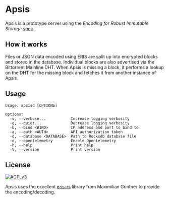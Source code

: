 # Apsis
Apsis is a prototype server using the _Encoding for Robust Immutable Storage_ [spec](https://eris.codeberg.page/spec/).
## How it works
Files or JSON data encoded using ERIS are split up into encrypted blocks and stored in the database. Individual blocks are also advertised via the Bittorrent Mainline DHT. When Apsis is missing a block, it performs a lookup on the DHT for the missing block and fetches it from another instance of Apsis.
## Usage
```
Usage: apsisd [OPTIONS]

Options:
  -v, --verbose...           Increase logging verbosity
  -q, --quiet...             Decrease logging verbosity
  -b, --bind <BIND>          IP address and port to bind to
  -a, --auth <AUTH>          API authorization token
  -d, --database <DATABASE>  Path to Rocksdb database file
  -o, --opentelemetry        Enable Opentelemetry
  -h, --help                 Print help
  -V, --version              Print version
```
## License

[<img src="https://www.gnu.org/graphics/agplv3-with-text-162x68.png" alt="AGPLv3" >](https://www.gnu.org/licenses/agpl-3.0.html)

Apsis uses the excellent [eris-rs](https://github.com/mguentner/eris-rs) library from Maximilian Güntner to provide the encoding/decoding.
